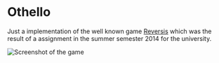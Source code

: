 Othello
========

Just a implementation of the well known game [Reversis][1]
which was the result of a assignment in the summer semester 
2014 for the university.

![Screenshot of the game]([screenshot_01])

[1]: http://en.wikipedia.org/wiki/Reversi
[screenshot_01]: https://github.com/fxdApokalypse/Othello/screenshot_01.jpg